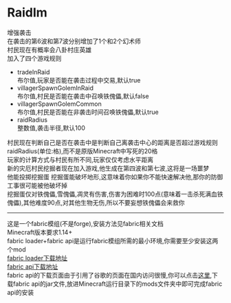 # RaidIm  
增强袭击  
在袭击的第6波和第7波分别增加了1个和2个幻术师  
村民现在有概率会八卦村庄英雄  
加入了四个游戏规则  
* tradeInRaid  
  布尔值,玩家是否能在袭击过程中交易,默认true  
* villagerSpawnGolemInRaid  
  布尔值,村民是否能在袭击中召唤铁傀儡,默认false  
* villagerSpawnGolemCommon  
  布尔值,村民是否能在非袭击时间召唤铁傀儡,默认true  
* raidRadius  
  整数值,袭击半径,默认100  
  
村民现在判断自己是否在袭击中是判断自己离袭击中心的距离是否超过游戏规则raidRadius(单位:格),而不是原版Minecraft中写死的20格  
玩家的计算方式与村民有所不同,玩家仅仅考虑水平距离  
新的灾厄村民挖掘者现在加入游戏,他生成在第四波和第七波,这将是一场噩梦  
他能投掷挖掘蛋
挖掘蛋能破坏地形,这意味着你如果你不能快速解决他,那你的防御工事很可能被他破坏掉  
挖掘蛋仅对铁傀儡,雪傀儡,凋灵有伤害,伤害为困难时100点(意味着一击杀死满血铁傀儡),其他难度90点,对其他生物无伤,所以不要妄想铁傀儡会来救你  
  
------
这是一个fabric模组(不是forge),安装方法见fabric相关文档  
Minecraft版本要求1.14+  
fabric loader+fabric api是运行fabric模组所需的最小环境,你需要至少安装这两个mod  
[fabric loader下载地址](https://fabricmc.net/use/)  
[fabric api下载地址](https://minecraft.curseforge.com/projects/fabric/files)  
fabric api的下载页面由于引用了谷歌的页面在国内访问很慢,你可以点击[这里](https://minecraft.curseforge.com/projects/fabric/files/latest),下载fabric api的jar文件,放进Minecraft运行目录下的mods文件夹中即可完成fabric api的安装